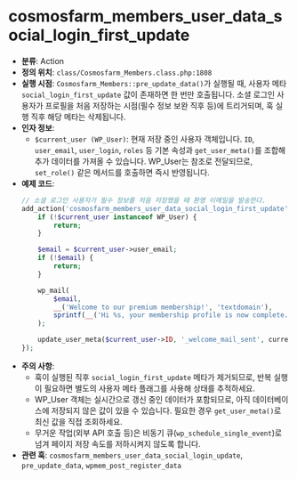 ﻿# cosmosfarm_members_user_data_social_login_first_update

- **분류**: Action
- **정의 위치**: `class/Cosmosfarm_Members.class.php:1808`
- **실행 시점**: `Cosmosfarm_Members::pre_update_data()`가 실행될 때, 사용자 메타 `social_login_first_update` 값이 존재하면 한 번만 호출됩니다. 소셜 로그인 사용자가 프로필을 처음 저장하는 시점(필수 정보 보완 직후 등)에 트리거되며, 훅 실행 직후 해당 메타는 삭제됩니다.
- **인자 정보**:
  - `$current_user (WP_User)`: 현재 저장 중인 사용자 객체입니다. `ID`, `user_email`, `user_login`, `roles` 등 기본 속성과 `get_user_meta()`를 조합해 추가 데이터를 가져올 수 있습니다. WP_User는 참조로 전달되므로, `set_role()` 같은 메서드를 호출하면 즉시 반영됩니다.
- **예제 코드**:
  ```php
  // 소셜 로그인 사용자가 필수 정보를 처음 저장했을 때 환영 이메일을 발송한다.
  add_action('cosmosfarm_members_user_data_social_login_first_update', function ($current_user) {
      if (!$current_user instanceof WP_User) {
          return;
      }

      $email = $current_user->user_email;
      if (!$email) {
          return;
      }

      wp_mail(
          $email,
          __('Welcome to our premium membership!', 'textdomain'),
          sprintf(__('Hi %s, your membership profile is now complete. Enjoy premium benefits!', 'textdomain'), $current_user->display_name)
      );

      update_user_meta($current_user->ID, '_welcome_mail_sent', current_time('mysql'));
  });
  ```
- **주의 사항**:
  - 훅이 실행된 직후 `social_login_first_update` 메타가 제거되므로, 반복 실행이 필요하면 별도의 사용자 메타 플래그를 사용해 상태를 추적하세요.
  - WP_User 객체는 실시간으로 갱신 중인 데이터가 포함되므로, 아직 데이터베이스에 저장되지 않은 값이 있을 수 있습니다. 필요한 경우 `get_user_meta()`로 최신 값을 직접 조회하세요.
  - 무거운 작업(외부 API 호출 등)은 비동기 큐(`wp_schedule_single_event`)로 넘겨 페이지 저장 속도를 저하시켜지 않도록 합니다.
- **관련 훅**: `cosmosfarm_members_user_data_social_login_update`, `pre_update_data`, `wpmem_post_register_data`
